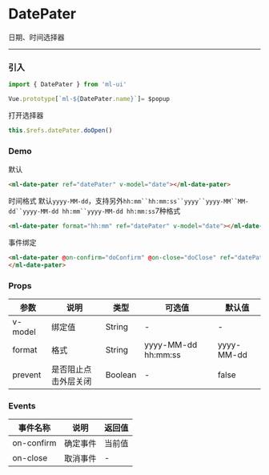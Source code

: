# DatePater

日期、时间选择器
<hr>

### 引入
```js
import { DatePater } from 'ml-ui'

Vue.prototype[`ml-${DatePater.name}`]= $popup
```
打开选择器
```js
this.$refs.datePater.doOpen()
```
### Demo

默认
```html
<ml-date-pater ref="datePater" v-model="date"></ml-date-pater>
```

时间格式 默认`yyyy-MM-dd`，支持另外`hh:mm``hh:mm:ss``yyyy``yyyy-MM``MM-dd``yyyy-MM-dd hh:mm``yyyy-MM-dd hh:mm:ss`7种格式
```html
<ml-date-pater format="hh:mm" ref="datePater" v-model="date"></ml-date-pater>
```
事件绑定
```html
<ml-date-pater @on-confirm="doConfirm" @on-close="doClose" ref="datePater" v-model="date">
</ml-date-pater>
```
### Props
| 参数          | 说明            | 类型            | 可选值                 | 默认值   |
|-------------  |---------------- |---------------- |---------------------- |-------- |
| v-model         | 绑定值   | String  | - | - |
| format         | 格式   | String  | yyyy-MM-dd hh:mm:ss  |  yyyy-MM-dd| 
| prevent    | 是否阻止点击外层关闭   | Boolean  | - | false |

### Events
| 事件名称          | 说明            | 返回值 |
|-------------  |---------------- | ---- |
|on-confirm	  |确定事件	 | 当前值 |
|on-close	  | 取消事件	 | - |
